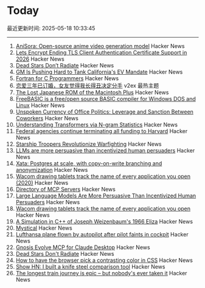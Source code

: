 # Today

最近更新时间: 2025-05-18 10:33:45

--- 
1. [AniSora: Open-source anime video generation model](https://komiko.app/video/AniSora) Hacker News
2. [Lets Encrypt Ending TLS Client Authentication Certificate Support in 2026](https://letsencrypt.org/2025/05/14/ending-tls-client-authentication/) Hacker News
3. [Dead Stars Don’t Radiate](https://johncarlosbaez.wordpress.com/2025/05/17/dead-stars-dont-radiate-and-shrink/) Hacker News
4. [GM Is Pushing Hard to Tank California's EV Mandate](https://www.wsj.com/business/autos/california-ev-mandate-auto-industry-64708033) Hacker News
5. [Fortran for C Programmers](https://flang.llvm.org/docs/FortranForCProgrammers.html) Hacker News
6. [恋爱三年已订婚，女友觉得我长得丑决定分手](https://www.v2ex.com/t/1132490) v2ex 最热主题
7. [The Lost Japanese ROM of the Macintosh Plus](https://www.journaldulapin.com/2025/05/17/the-lost-japanese-rom-of-the-macintosh-plus-which-isnt-lost-anymore/) Hacker News
8. [FreeBASIC is a free/open source BASIC compiler for Windows DOS and Linux](https://freebasic.net/) Hacker News
9. [Unspoken Currency of Office Politics: Leverage and Sanction Between Coworkers](https://graphthinking.blogspot.com/2025/05/leverage-and-sanction-between-coworkers.html) Hacker News
10. [Understanding Transformers via N-gram Statistics](https://arxiv.org/abs/2407.12034) Hacker News
11. [Federal agencies continue terminating all funding to Harvard](https://arstechnica.com/science/2025/05/feds-continue-effort-to-defund-research-at-harvard/) Hacker News
12. [Starship Troopers Revolutionize Warfighting](https://perfectingequilibrium.substack.com/p/starship-troopers-revolutionize-warfighting) Hacker News
13. [LLMs are more persuasive than incentivized human persuaders](https://arxiv.org/abs/2505.09662) Hacker News
14. [Xata: Postgres at scale, with copy-on-write branching and anonymization](https://xata.io/blog/xata-postgres-with-data-branching-and-pii-anonymization) Hacker News
15. [Wacom drawing tablets track the name of every application you open (2020)](https://robertheaton.com/2020/02/05/wacom-drawing-tablets-track-name-of-every-application-you-open/) Hacker News
16. [Directory of MCP Servers](https://github.com/chatmcp/mcpso) Hacker News
17. [Large Language Models Are More Persuasive Than Incentivized Human Persuaders](https://arxiv.org/abs/2505.09662) Hacker News
18. [Wacom drawing tablets track the name of every application you open](https://robertheaton.com/2020/02/05/wacom-drawing-tablets-track-name-of-every-application-you-open/) Hacker News
19. [A Simulation in C++ of Joseph Weizenbaum's 1966 Eliza](https://github.com/anthay/ELIZA) Hacker News
20. [Mystical](https://suberic.net/~dmm/projects/mystical/README.html) Hacker News
21. [Lufthansa plane flown by autopilot after pilot faints in cockpit](https://www.scmp.com/news/world/europe/article/3310779/lufthansa-plane-flown-autopilot-after-pilot-faints-cockpit) Hacker News
22. [Gnosis Evolve MCP for Claude Desktop](https://github.com/kordless/gnosis-evolve/blob/main/README.md) Hacker News
23. [Dead Stars Don't Radiate](https://johncarlosbaez.wordpress.com/2025/05/17/dead-stars-dont-radiate-and-shrink/) Hacker News
24. [How to have the browser pick a contrasting color in CSS](https://webkit.org/blog/16929/contrast-color/) Hacker News
25. [Show HN: I built a knife steel comparison tool](https://new.knife.day/blog/knife-steel-comparisons/all) Hacker News
26. [The longest train journey is epic – but nobody's ever taken it](https://bigthink.com/strange-maps/portugal-to-singapore-train/) Hacker News
